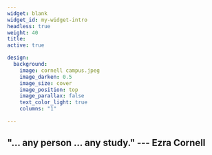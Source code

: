 ```yaml
---
widget: blank
widget_id: my-widget-intro
headless: true
weight: 40
title: 
active: true

design:
  background:
    image: cornell campus.jpeg
    image_darken: 0.5
    image_size: cover
    image_position: top
    image_parallax: false
    text_color_light: true
    columns: "1"
  
---
```

## "... any person ... any study."  --- Ezra Cornell
